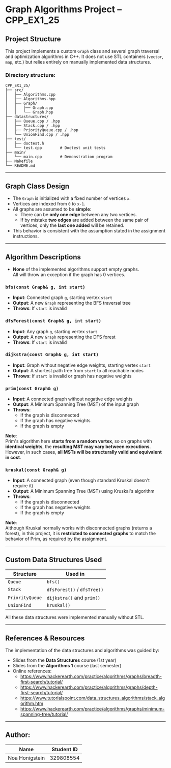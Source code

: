 

#  Graph Algorithms Project – CPP_EX1_25

##  Project Structure

This project implements a custom `Graph` class and several graph traversal and optimization algorithms in C++. It does not use STL containers (`vector`, `map`, etc.) but relies entirely on manually implemented data structures.

### Directory structure:

```
CPP_EX1_25/
├── src/
│   ├── Algorithms.cpp
│   ├── Algorithms.hpp
│   ├── Graph/
│   │   ├── Graph.cpp
│   │   └── Graph.hpp
├── datastructures/
│   ├── Queue.cpp / .hpp
│   ├── Stack.cpp / .hpp
│   ├── PriorityQueue.cpp / .hpp
│   └── UnionFind.cpp / .hpp
├── test/
│   ├── doctest.h
│   └── test.cpp        # Doctest unit tests
├── main/
│   └── main.cpp        # Demonstration program
├── Makefile
└── README.md
```

---

##   Graph Class Design

- The `Graph` is initialized with a fixed number of vertices `x`.
- Vertices are indexed from `0` to `x-1`.
- All graphs are assumed to be **simple**:
  - There can be **only one edge** between any two vertices.
  - If by mistake **two edges** are added between the same pair of vertices, only the **last one added** will be retained.
- This behavior is consistent with the assumption stated in the assignment instructions.

---

##  Algorithm Descriptions

- **None** of the implemented algorithms support empty graphs.  
  All will throw an exception if the graph has 0 vertices.

###  `bfs(const Graph& g, int start)`
- **Input**: Connected graph `g`, starting vertex `start`
- **Output**: A new `Graph` representing the BFS traversal tree
- **Throws**: If `start` is invalid

###  `dfsForest(const Graph& g, int start)`
- **Input**: Any graph `g`, starting vertex `start`
- **Output**: A new `Graph` representing the DFS forest
- **Throws**: If `start` is invalid

###  `dijkstra(const Graph& g, int start)`
- **Input**: Graph without negative edge weights, starting vertex `start`
- **Output**: A shortest path tree from `start` to all reachable nodes
- **Throws**: If `start` is invalid or graph has negative weights

###  `prim(const Graph& g)`
- **Input**: A connected graph without negative edge weights
- **Output**: A Minimum Spanning Tree (MST) of the input graph
- **Throws**:
  - If the graph is disconnected
  - If the graph has negative weights
  - If the graph is empty

 **Note**:  
Prim's algorithm here **starts from a random vertex**, so on graphs with **identical weights**, the **resulting MST may vary between executions**.  
However, in such cases, **all MSTs will be structurally valid and equivalent in cost**.

###  `kruskal(const Graph& g)`
- **Input**: A connected graph (even though standard Kruskal doesn't require it)
- **Output**: A Minimum Spanning Tree (MST) using Kruskal's algorithm
- **Throws**:
  - If the graph is disconnected
  - If the graph has negative weights
  - If the graph is empty

 **Note**:  
Although Kruskal normally works with disconnected graphs (returns a forest), in this project, it is **restricted to connected graphs** to match the behavior of Prim, as required by the assignment.




---

##  Custom Data Structures Used

| Structure        | Used in                         |
|------------------|----------------------------------|
| `Queue`          | `bfs()`                          |
| `Stack`          | `dfsForest()` / `dfsTree()`      |
| `PriorityQueue`  | `dijkstra()` and `prim()`        |
| `UnionFind`      | `kruskal()`                      |

All these data structures were implemented manually without STL.

---

##  References & Resources

The implementation of the data structures and algorithms was guided by:

-  Slides from the **Data Structures** course (1st year)
-  Slides from the **Algorithms 1** course (last semester)
- Online references:
  - https://www.hackerearth.com/practice/algorithms/graphs/breadth-first-search/tutorial/
  - https://www.hackerearth.com/practice/algorithms/graphs/depth-first-search/tutorial/
  - https://www.tutorialspoint.com/data_structures_algorithms/stack_algorithm.htm
  - https://www.hackerearth.com/practice/algorithms/graphs/minimum-spanning-tree/tutorial/


---
##  Author:
| Name           | Student ID |
|----------------|------------|
| Noa Honigstein | 329808554  |


